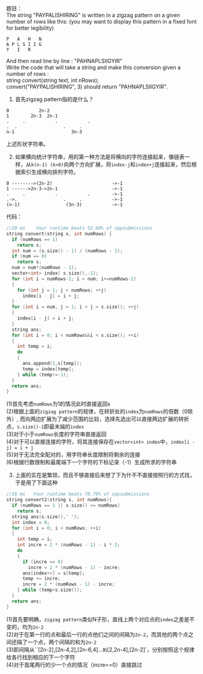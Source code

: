 题目：   
The string "PAYPALISHIRING" is written in a zigzag pattern on a given number of rows like this: (you may want to display this pattern in a fixed font for better legibility)
```   
P   A   H   N    
A P L S I I G    
Y   I   R    
```
And then read line by line : "PAHNAPLSIIGYIR"    
Write the code that will take a string and make this conversion given a number of rows :     
string convert(string text, int nRows);       
convert("PAYPALISHIRING", 3) should return "PAHNAPLSIIGYIR".       

1. 首先zigzag pattern指的是什么？     
```
0           2n-2
1        2n-3  2n-1
.     .           .           .
.  .                 .     .
n-1                     3n-3
```
上述形状字符串。      

2. 如果横向统计字符串，用的第一种方法是将横向的字符连接起来，像链表一样，从`k(n-1) (k>0)`向两个方向扩展，将`index-j`和`index+j`连接起来，然后根据索引生成横向排列字符。
```
0 -------->(2n-2)                      ->-1
1 ------>2n-3->2n-1                    ->-1
.     .           .           .        ->-1
.->.                 .     .           ->-1
(n-1)                 (3n-3)           ->-1
```
代码：    
```c++
//20 ms    Your runtime beats 52.60% of cppsubmissions
string convert(string s, int numRows) {
  if (numRows == 1)
    return s;
  int num = (s.size() - 1) / (numRows - 1);
  if (num == 0)
    return s;
  num = num*(numRows - 1);
  vector<int> index( s.size(),-1);
  for (int i = numRows-1; i < num; i+=numRows-1)
  {
    for (int j = 1; j < numRows; ++j)
      index[i - j] = i + j;
  }
  for (int i = num, j = 1; i + j < s.size(); ++j)
  {
    index[i - j] = i + j;
  }
  string ans;
  for (int i = 0; i < numRows&&i < s.size(); ++i)
  {
    int temp = i;
    do
    {
      ans.append(1,s[temp]);
      temp = index[temp];
    } while (temp!=-1);
  }
  return ans;
}
```
(1)首先考虑`numRows`为1的情况此时直接返回s       
(2)根据上面的`zigzag pattern`的规律，在转折处的`index`为`numRows`的倍数（0除外）,
而向两边扩展为了减少范围的比较，选择先选出可以直接两边扩展的转折点，`s.size()-1`即最末端的`index`     
(3)对于小于`numRows`长度的字符串直接返回     
(4)对于可以直接连接的字符，将其连接保存在`vector<int> index`中，`index[i - j] = i + j`       
(5)对于无法完全配对的，用字符串长度限制将剩余的连接       
(6)根据行数限制和最尾端下一个字符的下标记录（-1）生成所求的字符串       

3. 上面的实在是繁琐，而且不够直接后来想了下为什不不直接按照行的方式找，于是用了下面这种        
```c++
//16 ms   Your runtime beats 70.79% of cppsubmissions
string convert2(string s, int numRows){
  if (numRows == 1 || s.size() <= numRows)
    return s;
  string ans(s.size(),' ');
  int index = 0;
  for (int i = 0; i < numRows; ++i)
  {
    int temp = i;
    int incre = 2 * (numRows - 1) - i * 2;
    do
    {
      if (incre == 0)
        incre = 2 * (numRows - 1) - incre;
      ans[index++] = s[temp];
      temp += incre;
      incre = 2 * (numRows - 1) - incre;
    } while (temp<s.size());
  }
  return ans;
}
```
(1)首先要明确，`zigzag pattern`类似N子形，直线上两个对应点的`index`之差是不变的，均为`2n-2`         
(2)对于在第一行的点和最后一行的点他们之间的间隔为`2n-2`，而其他的两个点之间还隔了一个点，两个间隔的和为`2n-2`                      
(3)即间隔从``[2n-2],[2n-4,2],[2n-6,4]...`到`[2,2n-4],[2n-2]`，分别按照这个规律给各行找到相应的下一个字符          
(4)对于首尾两行的少一个点的情况（incre==0）直接跳过        
